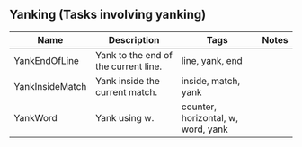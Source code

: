 ## Yanking (Tasks involving yanking)
| Name | Description | Tags | Notes 
| --- | -------- | -------- | -------- |
|YankEndOfLine | Yank to the end of the current line. |  line,  yank, end |
|YankInsideMatch | Yank inside the current match. |  inside,  match, yank |
|YankWord | Yank using w. |  counter,  horizontal,  w,  word, yank |